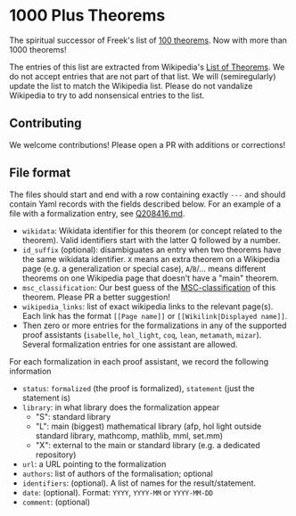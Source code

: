 # 1000 Plus Theorems

The spiritual successor of Freek's list of [100 theorems](https://www.cs.ru.nl/~freek/100/).
Now with more than 1000 theorems!

The entries of this list are extracted from Wikipedia's [List of Theorems](https://en.wikipedia.org/wiki/List_of_theorems).
We do not accept entries that are not part of that list.
We will (semiregularly) update the list to match the Wikipedia list. Please do not vandalize Wikipedia to try to add nonsensical entries to the list.

## Contributing

We welcome contributions! Please open a PR with additions or corrections!

## File format

The files should start and end with a row containing exactly `---` and should contain Yaml records with the fields described below.
For an example of a file with a formalization entry, see [Q208416.md](_thm/Q208416.md).

* `wikidata`: Wikidata identifier for this theorem (or concept related to the theorem). Valid identifiers start with the latter Q followed by a number.
* `id_suffix` (optional): disambiguates an entry when two theorems have the same wikidata identifier. `X` means an extra theorem on a Wikipedia page (e.g. a generalization or special case), `A`/`B`/... means different theorems on one Wikipedia page that doesn't have a "main" theorem.
* `msc_classification`: Our best guess of the [MSC-classification](https://msc2020.org/) of this theorem. Please PR a better suggestion!
* `wikipedia_links`: list of exact wikipedia links to the relevant page(s). Each link has the format `[[Page name]]` or `[[Wikilink|Displayed name]]`.
* Then zero or more entries for the formalizations in any of the supported proof assistants (`isabelle`, `hol_light`, `coq`, `lean`, `metamath`, `mizar`). Several formalization entries for one assistant are allowed.

For each formalization in each proof assistant, we record the following information

* `status`: `formalized` (the proof is formalized), `statement` (just the statement is)
* `library`: in what library does the formalization appear
  - "S": standard library
  - "L": main (biggest) mathematical library (afp, hol light outside standard library, mathcomp, mathlib, mml, set.mm)
  - "X": external to the main or standard library (e.g. a dedicated repository)
* `url`: a URL pointing to the formalization
* `authors`:  list of authors of the formalisation; optional
* `identifiers`:  (optional). A list of names for the result/statement.
* `date`:  (optional). Format: `YYYY`, `YYYY-MM` or `YYYY-MM-DD`
* `comment`: (optional)

